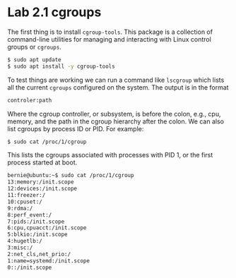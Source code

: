 # Lab 2.1 cgroups

The first thing is to install `cgroup-tools`. This package is a collection of command-line utilities for managing and interacting with Linux control groups or `cgroups`.
```bash
$ sudo apt update
$ sudo apt install -y cgroup-tools
```
To test things are working we can run a command like `lscgroup` which lists all the current `cgroups` configured on the system. The output is in the format
```bash
controler:path
```
Where the cgroup controller, or subsystem, is before the colon, e.g., cpu, memory, and the path in the cgroup hierarchy after the colon. We can also list cgroups by process ID or PID. For example:
```bash
$ sudo cat /proc/1/cgroup
```
This lists the cgroups associated with processes with PID 1, or the first process started at boot.
```bash
bernie@ubuntu:~$ sudo cat /proc/1/cgroup
13:memory:/init.scope
12:devices:/init.scope
11:freezer:/
10:cpuset:/
9:rdma:/
8:perf_event:/
7:pids:/init.scope
6:cpu,cpuacct:/init.scope
5:blkio:/init.scope
4:hugetlb:/
3:misc:/
2:net_cls,net_prio:/
1:name=systemd:/init.scope
0::/init.scope
```
